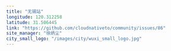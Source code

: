 ```yaml
---
title: "无锡站"
longitude: 120.312258
latitude: 31.506445
link: "https://github.com/cloudnativeto/community/issues/86"
site_manager: "徐炳尘"
city_small_logo: "/images/city/wuxi_small_logo.jpg"
---
```

